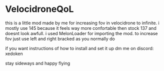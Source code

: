 # VelocidroneQoL

this is a little mod made by me for increasing fov in velocidrone to infinite. i mostly use 145 because it feels way more confortable then stock 137 and doesnt look awfull.
i used MelonLoader for importing the mod.
to increase fov just use left and right bracked as you normally do

if you want instructions of how to install and set it up dm me on discord: xedoken

stay sideways and happy flying
